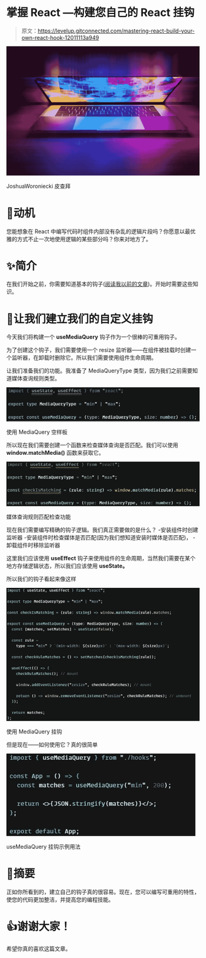 # 掌握 React —构建您自己的 React 挂钩

> 原文：<https://levelup.gitconnected.com/mastering-react-build-your-own-react-hook-12011113a949>

![](img/f034a23a7e6faa0ee8f73e4377adaeb8.png)

JoshuaWoroniecki 皮查拜

# 🤔动机

您能想象在 React 中编写代码时组件内部没有杂乱的逻辑片段吗？你愿意以最优雅的方式不止一次地使用逻辑的某些部分吗？你来对地方了。

# ✨简介

在我们开始之前，你需要知道基本的钩子([阅读我以前的文章](https://david-nienajadlo.medium.com/mastering-react-basic-hooks-explained-9e579fcf4794))。开始时需要这些知识。

# 🚀让我们建立我们的自定义挂钩

今天我们将构建一个 **useMediaQuery** 钩子作为一个很棒的可重用钩子。

为了创建这个钩子，我们需要使用一个 resize 监听器——在组件被挂载时创建一个监听器，在卸载时删除它。所以我们需要使用组件生命周期。

让我们准备我们的功能。我准备了 MediaQueryType 类型，因为我们之前需要知道媒体查询规则类型。

![](img/b299e20463744a1dbd037bf23f1ec587.png)

使用 MediaQuery 空样板

所以现在我们需要创建一个函数来检查媒体查询是否匹配。我们可以使用 **window.matchMedia()** 函数来获取它。

![](img/36ab391f347acc6002fb5775b200e908.png)

媒体查询规则匹配检查功能

现在我们需要编写精确的钩子逻辑。我们真正需要做的是什么？
-安装组件时创建监听器
-安装组件时检查媒体是否匹配(因为我们想知道安装时媒体是否匹配)，
-卸载组件时移除监听器

这里我们应该使用 **useEffect** 钩子来使用组件的生命周期，当然我们需要在某个地方存储逻辑状态，所以我们应该使用 **useState。**

所以我们的钩子看起来像这样

![](img/ed975fa90d6774811112008a15fb1276.png)

使用 MediaQuery 挂钩

但是现在——如何使用它？真的很简单

![](img/d1bc06ed2e47afc3a3cedb518f231c40.png)

useMediaQuery 挂钩示例用法

# 🍟摘要

正如你所看到的，建立自己的钩子真的很容易。现在，您可以编写可重用的特性，使您的代码更加整洁，并提高您的编程技能。

# 👍谢谢大家！

希望你真的喜欢这篇文章。